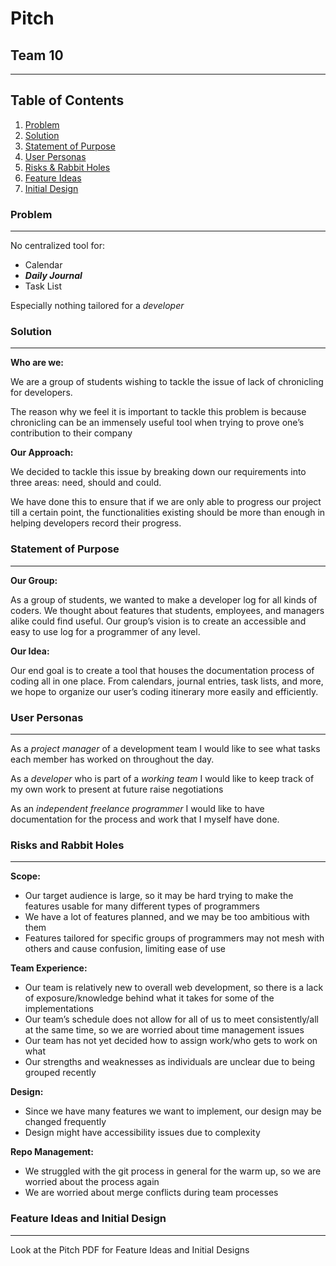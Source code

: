 # Pitch
## Team 10
---
## Table of Contents
1) [Problem](#problem)
2) [Solution](#solution)
3) [Statement of Purpose](#statement-of-purpose)
4) [User Personas](#user-personas)
5) [Risks & Rabbit Holes](#risks-and-rabbit-holes)
6) [Feature Ideas](#feature-ideas-and-initial-design)
7) [Initial Design](#feature-ideas-and-initial-design)

### Problem
----
No centralized tool for:
- Calendar
- ***Daily Journal***
- Task List

Especially nothing tailored for a *developer*

### Solution
---
**Who are we:**

We are a group of students wishing to tackle the issue of lack of chronicling for developers. 

The reason why we feel it is important to tackle this problem is because chronicling can be an immensely useful tool when trying to prove one’s contribution to their company

**Our Approach:**

We decided to tackle this issue by breaking down our requirements into three areas: need, should and could.

We have done this to ensure that if we are only able to progress our project till a certain point, the functionalities existing should be more than enough in helping developers record their progress.

### Statement of Purpose
---
**Our Group:**

As a group of students, we wanted to make a developer log for all kinds of coders. We thought about features that students, employees, and managers alike could find useful. Our group’s vision is to create an accessible and easy to use log for a programmer of any level.

**Our Idea:**

Our end goal is to create a tool that houses the documentation process of coding all in one place. From calendars, journal entries, task lists, and more, we hope to organize our user’s coding itinerary more easily and efficiently.

### User Personas
---
As a *project manager* of a development team I would like to see what tasks each member has worked on throughout the day.

As a *developer* who is part of a *working team* I would like to keep track of my own work to present at future raise negotiations

As an *independent freelance programmer* I would like to have documentation for the process and work that I myself have done.

### Risks and Rabbit Holes
---
**Scope:**
- Our target audience is large, so it may be hard trying to make the features usable for many different types of programmers
- We have a lot of features planned, and we may be too ambitious with them
- Features tailored for specific groups of programmers may not mesh with others and cause confusion, limiting ease of use

**Team Experience:**
- Our team is relatively new to overall web development, so there is a lack of exposure/knowledge behind what it takes for some of the implementations
- Our team’s schedule does not allow for all of us to meet consistently/all at the same time, so we are worried about time management issues
- Our team has not yet decided how to assign work/who gets to work on what
- Our strengths and weaknesses as individuals are unclear due to being grouped recently

**Design:**
- Since we have many features we want to implement, our design may be changed frequently
- Design might have accessibility issues due to complexity

**Repo Management:**
- We struggled with the git process in general for the warm up, so we are worried about the process again
- We are worried about merge conflicts during team processes

### Feature Ideas and Initial Design
---
Look at the Pitch PDF for Feature Ideas and Initial Designs
